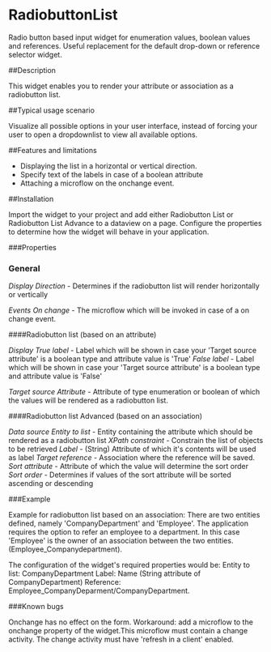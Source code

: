 # RadiobuttonList

Radio button based input widget for enumeration values, boolean values and references. Useful replacement for the default drop-down or reference selector widget.

##Description

This widget enables you to render your attribute or association as a radiobutton list.

##Typical usage scenario

Visualize all possible options in your user interface, instead of forcing your user to open a dropdownlist to view all available options.

##Features and limitations
 
- Displaying the list in a horizontal or vertical direction.
- Specify text of the labels in case of a boolean attribute
- Attaching a microflow on the onchange event.

##Installation

Import the widget to your project and add either Radiobutton List or Radiobutton List Advance to a dataview on a page. Configure the properties to determine how the widget will behave in your application.

###Properties


### General

_Display_
*Direction* - Determines if the radiobutton list will render horizontally or vertically

_Events_ 
*On change* - The microflow which will be invoked in case of a on change event.

####Radiobutton list (based on an attribute)

_Display_
*True label* - Label which will be shown in case your 'Target source attribute' is a boolean type and attribute value is 'True'
*False label* - Label which will be shown in case your 'Target source attribute' is a boolean type and attribute value is 'False'

_Target source_ 
*Attribute* - Attribute of type enumeration or boolean of which the values will be rendered as a radiobutton list.
 

####Radiobutton list Advanced (based on an association)

_Data source_
*Entity to list* - Entity containing the attribute which should be rendered as a radiobutton list
*XPath constraint* - Constrain the list of objects to be retrieved
*Label* - (String) Attribute of which it's contents will be used as label
*Target reference* - Association where the reference will be saved.
*Sort attribute* - Attribute of which the value will determine the sort order
*Sort order* - Determines if values of the sort attribute will be sorted ascending or descending

###Example

Example for radiobutton list based on an association:
There are two entities defined, namely 'CompanyDepartment' and 'Employee'.
The application requires the option to refer an employee to a department.
In this case 'Employee' is the owner of an association between the two entities. (Employee_Companydepartment).

The configuration of the widget's required properties would be:
Entity to list: CompanyDepartment
Label: Name (String attribute of  CompanyDepartment)
Reference: Employee_CompanyDeparment/CompanyDepartment.

###Known bugs

Onchange has no effect on the form. Workaround: add a microflow to the onchange property of the widget.This microflow must contain a change activity. The change activity must have 'refresh in a client' enabled.


